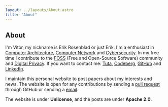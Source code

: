 ```yaml
---
layout: ../layouts/About.astro
title: "About"
---
```


## About

I'm Vitor, my nickname is Erik Rosenblad or just Erik. I'm a enthusiast in
[Computer Architecture](https://en.wikipedia.org/wiki/Computer_architecture),
[Computer Network](https://en.wikipedia.org/wiki/Computer_network) and
[Cybersecurity](https://en.wikipedia.org/wiki/Computer_security).
In my free time I contribute to the
[FOSS](https://en.wikipedia.org/wiki/Free_and_open-source_software)
(Free and Open-Source Software) community and
[Digital Privacy](https://en.wikipedia.org/wiki/Digital_privacy).
If you want to contact me:
[Tuta](emailto:erik-rosenblad@tutamail.com),
[Codeberg](https://codeberg.org/Erik-Rosenblad),
[GitHub](https://github.com/Erik-Rosenblad) and
[LinkedIn](https://linkedin.com/in/Erik-Rosenblad).

I maintain this personal website to post papers about my interests and
news. The website is open for any contributions by sending a
[pull request](https://github.com/Erik-Rosenblad/erik-rosenblad.github.io/pulls)
through GitHub or sending a [email](emailto:erik-rosenblad@tutamail.com).

The website is under **Unlicense**, and the posts are under **Apache 2.0**.
